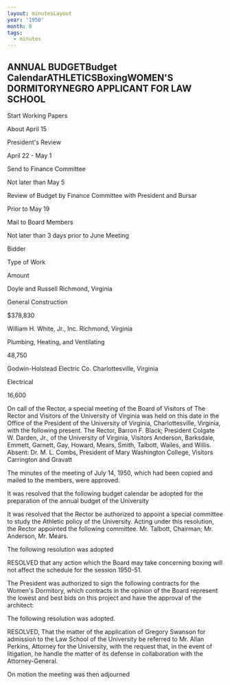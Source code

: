```yaml
---
layout: minutesLayout
year: '1950'
month: 8
tags:
  - minutes
---
```

ANNUAL BUDGETBudget CalendarATHLETICSBoxingWOMEN'S DORMITORYNEGRO APPLICANT FOR LAW SCHOOL
------------------------------------------------------------------------------------------

Start Working Papers

About April 15

President's Review

April 22 - May 1

Send to Finance Committee

Not later than May 5

Review of Budget by Finance Committee with President and Bursar

Prior to May 19

Mail to Board Members

Not later than 3 days prior to June Meeting

Bidder

Type of Work

Amount

Doyle and Russell Richmond, Virginia

General Construction

$378,830

William H. White, Jr., Inc. Richmond, Virginia

Plumbing, Heating, and Ventilating

48,750

Godwin-Holstead Electric Co. Charlottesville, Virginia

Electrical

16,600

On call of the Rector, a special meeting of the Board of Visitors of The Rector and Visitors of the University of Virginia was held on this date in the Office of the President of the University of Virginia, Charlottesville, Virginia, with the following present. The Rector, Barron F. Black; President Colgate W. Darden, Jr., of the University of Virginia, Visitors Anderson, Barksdale, Emmett, Garnett, Gay, Howard, Mears, Smith, Talbott, Wailes, and Willis. Absent: Dr. M. L. Combs, President of Mary Washington College, Visitors Carrington and Gravatt

The minutes of the meeting of July 14, 1950, which had been copied and mailed to the members, were approved.

It was resolved that the following budget calendar be adopted for the preparation of the annual budget of the University

It was resolved that the Rector be authorized to appoint a special committee to study the Athletic policy of the University. Acting under this resolution, the Rector appointed the following committee. Mr. Talbott, Chairman; Mr. Anderson, Mr. Mears.

The following resolution was adopted

RESOLVED that any action which the Board may take concerning boxing will not affect the schedule for the session 1950-51.

The President was authorized to sign the following contracts for the Women's Dormitory, which contracts in the opinion of the Board represent the lowest and best bids on this project and have the approval of the architect:

The following resolution was adopted.

RESOLVED, That the matter of the application of Gregory Swanson for admission to the Law School of the University be referred to Mr. Allan Perkins, Attorney for the University, with the request that, in the event of litigation, he handle the matter of its defense in collaboration with the Attorney-General.

On motion the meeting was then adjourned
